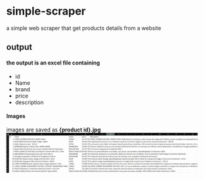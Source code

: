# simple-scraper  
a simple web scraper that get products details from a website  
## output  
#### the output is an excel  file containing
- id  
- Name  
- brand  
- price  
- description  

#### Images
images are saved as **{product id}.jpg**
![Image](/screenshots/excel.png)

